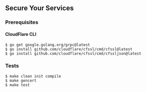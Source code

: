 ## Secure Your Services

### Prerequisites

#### CloudFlare CLI

```shell
$ go get google.golang.org/grpc@latest
$ go install github.com/cloudflare/cfssl/cmd/cfssl@latest
$ go install github.com/cloudflare/cfssl/cmd/cfssljson@latest
```

### Tests

```shell
$ make clean init compile
$ make gencert
$ make test
```
